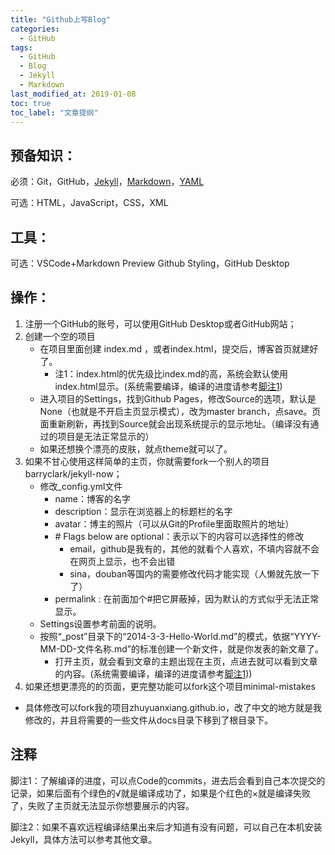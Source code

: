 ```yaml
---
title: "Github上写Blog"
categories:
  - GitHub
tags:
  - GitHub
  - Blog
  - Jekyll
  - Markdown
last_modified_at: 2019-01-08
toc: true
toc_label: "文章提纲"
---
```


## 预备知识：

必须：Git，GitHub，[Jekyll](http://ju.outofmemory.cn/entry/98471)，[Markdown](https://www.jianshu.com/p/191d1e21f7ed)，[YAML](https://blog.csdn.net/vincent_hbl/article/details/75411243)

可选：HTML，JavaScript，CSS，XML

## 工具：

可选：VSCode+Markdown Preview Github Styling，GitHub Desktop

## 操作：

1. 注册一个GitHub的账号，可以使用GitHub Desktop或者GitHub网站；
2. 创建一个空的项目
   * 在项目里面创建 index.md ，或者index.html，提交后，博客首页就建好了。
      * 注1：index.html的优先级比index.md的高，系统会默认使用index.html显示。(系统需要编译，编译的进度请参考[脚注1](#footnote1))
   * 进入项目的Settings，找到Github Pages，修改Source的选项，默认是None（也就是不开启主页显示模式），改为master branch，点save。页面重新刷新，再找到Source就会出现系统提示的显示地址。（编译没有通过的项目是无法正常显示的）
   * 如果还想换个漂亮的皮肤，就点theme就可以了。
3. 如果不甘心使用这样简单的主页，你就需要fork一个别人的项目barryclark/jekyll-now；
   * 修改_config.yml文件
     * name：博客的名字
     * description：显示在浏览器上的标题栏的名字
     * avatar：博主的照片（可以从Git的Profile里面取照片的地址）
     * \# Flags below are optional：表示以下的内容可以选择性的修改
       * email，github是我有的，其他的就看个人喜欢，不填内容就不会在网页上显示，也不会出错
       * sina，douban等国内的需要修改代码才能实现（人懒就先放一下了）
     * permalink : 在前面加个\#把它屏蔽掉，因为默认的方式似乎无法正常显示。
    * Settings设置参考前面的说明。
    * 按照“_post”目录下的“2014-3-3-Hello-World.md”的模式，依据“YYYY-MM-DD-文件名称.md”的标准创建一个新文件，就是你发表的新文章了。
      * 打开主页，就会看到文章的主题出现在主页，点进去就可以看到文章的内容。(系统需要编译，编译的进度请参考[脚注1](#footnote1)))
4. 如果还想更漂亮的的页面，更完整功能可以fork这个项目minimal-mistakes
  * 具体修改可以fork我的项目zhuyuanxiang.github.io，改了中文的地方就是我修改的，并且将需要的一些文件从docs目录下移到了根目录下。

## 注释
<a id="footnote1">脚注1</a>：了解编译的进度，可以点Code的commits，进去后会看到自己本次提交的记录，如果后面有个绿色的√就是编译成功了，如果是个红色的×就是编译失败了，失败了主页就无法显示你想要展示的内容。

<a id="footnote2">脚注2</a>：如果不喜欢远程编译结果出来后才知道有没有问题，可以自己在本机安装Jekyll，具体方法可以参考其他文章。
